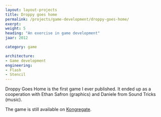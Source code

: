 ```yaml
---
layout: layout-projects
title: Droppy goes home
permalink: /projects/game-development/droppy-goes-home/
exerpt:
weight: 5
heading: "An exercise in game development"
jaar: 2012

category: game

architecture:
- Game development
engineering:
- Flash
- Stencil
---
```


Droppy Goes Home is the first game I ever published. It ended up as a cooperation with Ethan Safron (graphics) and
Daniele from Sound Tricks (music).

The game is still available on [Kongregate](https://www.kongregate.com/games/publysher/droppy-goes-home). 

